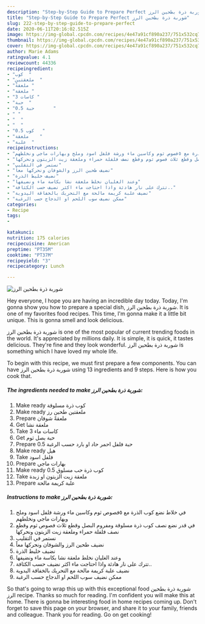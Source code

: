 ```yaml
---
description: "Step-by-Step Guide to Prepare Perfect شوربة ذرة بطحين الرز"
title: "Step-by-Step Guide to Prepare Perfect شوربة ذرة بطحين الرز"
slug: 222-step-by-step-guide-to-prepare-perfect
date: 2020-06-11T20:16:02.515Z
image: https://img-global.cpcdn.com/recipes/4e47a91cf890a237/751x532cq70/الصورة-الرئيسية-لوصفةشوربة-ذرة-بطحين-الرز.jpg
thumbnail: https://img-global.cpcdn.com/recipes/4e47a91cf890a237/751x532cq70/الصورة-الرئيسية-لوصفةشوربة-ذرة-بطحين-الرز.jpg
cover: https://img-global.cpcdn.com/recipes/4e47a91cf890a237/751x532cq70/الصورة-الرئيسية-لوصفةشوربة-ذرة-بطحين-الرز.jpg
author: Marie Adams
ratingvalue: 4.1
reviewcount: 44336
recipeingredient:
- "كوب  "
- "ملعقتين  "
- "ملعقةً "
- "ملعقة "
- "3 كاسات "
- "حبة  "
- "0.5 حبة       "
- " "
- "  "
- "  "
- "0.5 كوب   "
- "ملعقة    "
- "علبة  "
recipeinstructions:
- "في خلاط نضع كوب الذرة مع ٥فصوص ثوم وكاسين ماء ورشة فلفل اسود وملح وبهارات ماجي ونخلطهم"
- "في قدر نضع نصف كوب ذرة مسلوقة ومفروم البصل وقطع ثلاث فصوص ثوم وقطع نصف فلفلة حمراء وملعقة زيت الزيتون ونحركها"
- "نستمر في التقليب"
- "نضيف طحين الرز والشوفان ونحركها معاً"
- "نضيف خليط الذرة"
- "وعند الغليان نخلط ملعقة نشا بكاسة ماء ونضيفها"
- "تترك على نار هادئة واذا احتاجت ماء اكثر نضيف حسب الكثافة.."
- "نضيف علبة كريمة مالحة مع التحريك بالخفاقة اليدوية"
- "ممكن نضيف سوب اللحم او الدجاج حسب الرغبة"
categories:
- Recipe
tags:
- 

katakunci:  
nutrition: 175 calories
recipecuisine: American
preptime: "PT35M"
cooktime: "PT37M"
recipeyield: "3"
recipecategory: Lunch

---
```



![شوربة ذرة بطحين الرز](https://img-global.cpcdn.com/recipes/4e47a91cf890a237/751x532cq70/الصورة-الرئيسية-لوصفةشوربة-ذرة-بطحين-الرز.jpg)

Hey everyone, I hope you are having an incredible day today. Today, I'm gonna show you how to prepare a special dish, شوربة ذرة بطحين الرز. It is one of my favorites food recipes. This time, I'm gonna make it a little bit unique. This is gonna smell and look delicious.

شوربة ذرة بطحين الرز is one of the most popular of current trending foods in the world. It's appreciated by millions daily. It is simple, it is quick, it tastes delicious. They're fine and they look wonderful. شوربة ذرة بطحين الرز is something which I have loved my whole life.




To begin with this recipe, we must first prepare a few components. You can have شوربة ذرة بطحين الرز using 13 ingredients and 9 steps. Here is how you cook that.

<!--inarticleads1-->

##### The ingredients needed to make شوربة ذرة بطحين الرز:

1. Make ready كوب ذرة مسلوقة
1. Make ready ملعقتين طحين رز
1. Prepare ملعقةً شوفان
1. Get ملعقة نشا
1. Take 3 كاسات ماء
1. Get حبة بصل ثوم
1. Prepare 0.5 حبة فلفل احمر حاد او بارد حسب الرغبة
1. Make ready  هيل
1. Take  فلفل اسود
1. Prepare  بهارات ماجي
1. Make ready 0.5 كوب ذرة حب مسلوق
1. Take ملعقة زيت الزيتون او زبدة
1. Prepare علبة كريمة مالحة




<!--inarticleads2-->

##### Instructions to make شوربة ذرة بطحين الرز:

1. في خلاط نضع كوب الذرة مع ٥فصوص ثوم وكاسين ماء ورشة فلفل اسود وملح وبهارات ماجي ونخلطهم
1. في قدر نضع نصف كوب ذرة مسلوقة ومفروم البصل وقطع ثلاث فصوص ثوم وقطع نصف فلفلة حمراء وملعقة زيت الزيتون ونحركها
1. نستمر في التقليب
1. نضيف طحين الرز والشوفان ونحركها معاً
1. نضيف خليط الذرة
1. وعند الغليان نخلط ملعقة نشا بكاسة ماء ونضيفها
1. تترك على نار هادئة واذا احتاجت ماء اكثر نضيف حسب الكثافة..
1. نضيف علبة كريمة مالحة مع التحريك بالخفاقة اليدوية
1. ممكن نضيف سوب اللحم او الدجاج حسب الرغبة




So that's going to wrap this up with this exceptional food شوربة ذرة بطحين الرز recipe. Thanks so much for reading. I'm confident you will make this at home. There is gonna be interesting food in home recipes coming up. Don't forget to save this page on your browser, and share it to your family, friends and colleague. Thank you for reading. Go on get cooking!
